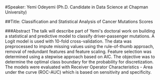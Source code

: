 #Speaker: Yemi Odeyemi (Ph.D. Candidate in Data Science at Chapman University)

##Title: Classification and Statistical Analysis of Cancer Mutations Scores

###Abstract
The talk will describe part of Yemi's doctoral work on building a statistical and predictive model to classify driver-passenger mutations. A Logit model is used with 10-fold cross-validation. The data was preprocessed to impute missing values using the rule-of-thumb approach, removal of redundant features and feature scaling. Feature selection was determined using a stepwise approach based on AIC. The objective was to determine the optimal class boundary for the probability for discretization. The models were evaluated with Receiver Operator Characteristics - Area under the curve (ROC-AUC) which is based on sensitivity and specificity.